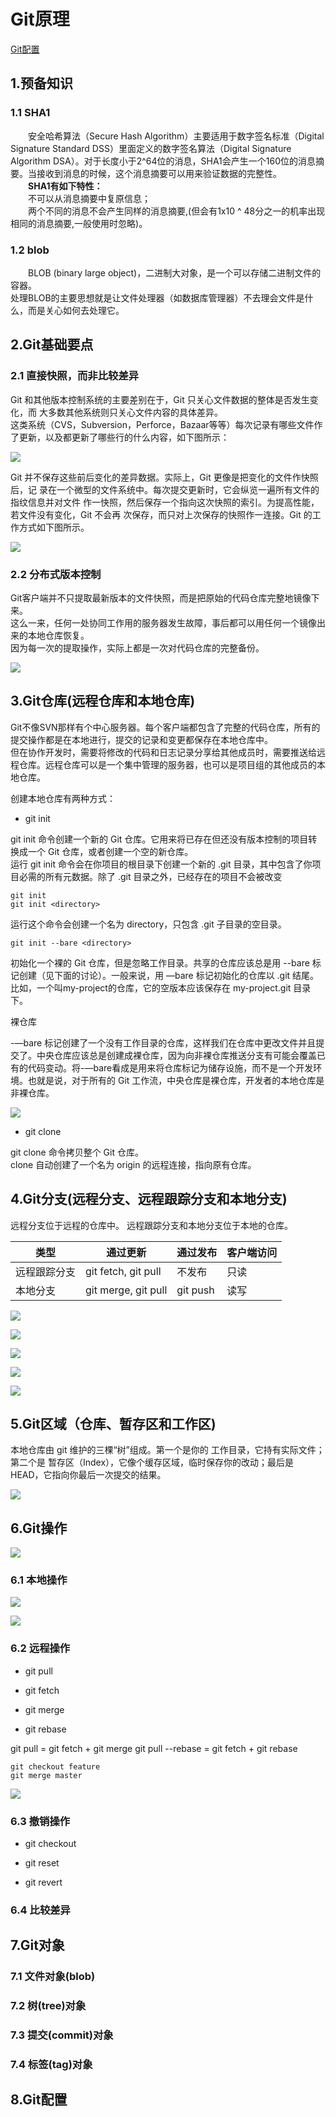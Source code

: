 # Git原理

[Git配置](#Git_Config)

## 1.预备知识
### 1.1 SHA1
　　安全哈希算法（Secure Hash Algorithm）主要适用于数字签名标准（Digital Signature Standard DSS）里面定义的数字签名算法（Digital Signature Algorithm DSA）。对于长度小于2^64位的消息，SHA1会产生一个160位的消息摘要。当接收到消息的时候，这个消息摘要可以用来验证数据的完整性。  
　　**SHA1有如下特性：**  
　　不可以从消息摘要中复原信息；  
　　两个不同的消息不会产生同样的消息摘要,(但会有1x10 ^ 48分之一的机率出现相同的消息摘要,一般使用时忽略)。
### 1.2 blob
　　BLOB (binary large object)，二进制大对象，是一个可以存储二进制文件的容器。  
    处理BLOB的主要思想就是让文件处理器（如数据库管理器）不去理会文件是什么，而是关心如何去处理它。

## 2.Git基础要点
### 2.1 直接快照，而非比较差异
Git 和其他版本控制系统的主要差别在于，Git 只关心文件数据的整体是否发生变化，而
大多数其他系统则只关心文件内容的具体差异。  
这类系统（CVS，Subversion，Perforce，Bazaar等等）每次记录有哪些文件作了更新，以及都更新了哪些行的什么内容，如下图所示：  

![](media/CVS-保存比较差异.PNG)

Git 并不保存这些前后变化的差异数据。实际上，Git 更像是把变化的文件作快照后，记
录在一个微型的文件系统中。每次提交更新时，它会纵览一遍所有文件的指纹信息并对文件
作一快照，然后保存一个指向这次快照的索引。为提高性能，若文件没有变化，Git 不会再
次保存，而只对上次保存的快照作一连接。Git 的工作方式如下图所示。

![](media/Git-保存文件快照.PNG)

### 2.2 分布式版本控制
Git客户端并不只提取最新版本的文件快照，而是把原始的代码仓库完整地镜像下来。  
这么一来，任何一处协同工作用的服务器发生故障，事后都可以用任何一个镜像出来的本地仓库恢复。  
因为每一次的提取操作，实际上都是一次对代码仓库的完整备份。

![](media/Git-分布式版本控制系统.PNG)

## 3.Git仓库(远程仓库和本地仓库)
Git不像SVN那样有个中心服务器。每个客户端都包含了完整的代码仓库，所有的提交操作都是在本地进行，提交的记录和变更都保存在本地仓库中。  
但在协作开发时，需要将修改的代码和日志记录分享给其他成员时，需要推送给远程仓库。远程仓库可以是一个集中管理的服务器，也可以是项目组的其他成员的本地仓库。

创建本地仓库有两种方式：
* git init

git init 命令创建一个新的 Git 仓库。它用来将已存在但还没有版本控制的项目转换成一个 Git 仓库，或者创建一个空的新仓库。<br>
运行 git init 命令会在你项目的根目录下创建一个新的 .git 目录，其中包含了你项目必需的所有元数据。除了 .git 目录之外，已经存在的项目不会被改变
```
git init
git init <directory>
```
运行这个命令会创建一个名为 directory，只包含 .git 子目录的空目录。

```
git init --bare <directory>
```
初始化一个裸的 Git 仓库，但是忽略工作目录。共享的仓库应该总是用 --bare 标记创建（见下面的讨论）。一般来说，用 —bare 标记初始化的仓库以 .git 结尾。比如，一个叫my-project的仓库，它的空版本应该保存在 my-project.git 目录下。

裸仓库

-—bare 标记创建了一个没有工作目录的仓库，这样我们在仓库中更改文件并且提交了。中央仓库应该总是创建成裸仓库，因为向非裸仓库推送分支有可能会覆盖已有的代码变动。将-—bare看成是用来将仓库标记为储存设施，而不是一个开发环境。也就是说，对于所有的 Git 工作流，中央仓库是裸仓库，开发者的本地仓库是非裸仓库。

![](media/Git-bare_repo1.PNG)

* git clone

git clone 命令拷贝整个 Git 仓库。<br>
clone 自动创建了一个名为 origin 的远程连接，指向原有仓库。


## 4.Git分支(远程分支、远程跟踪分支和本地分支)
远程分支位于远程的仓库中。
远程跟踪分支和本地分支位于本地的仓库。

|类型|通过更新|通过发布|客户端访问|
|---|---|---|---|
|远程跟踪分支|git fetch, git pull |不发布|只读|
|本地分支|git merge, git pull|git push|读写|

![](media/Git-clone.png)

![](media/Git-commit.png)

![](media/Git-push.png)

![](media/Git-fetch.png)

![](media/Git-merge.png)


## 5.Git区域（仓库、暂存区和工作区)
本地仓库由 git 维护的三棵“树”组成。第一个是你的 工作目录，它持有实际文件；第二个是 暂存区（Index），它像个缓存区域，临时保存你的改动；最后是 HEAD，它指向你最后一次提交的结果。

![](media/Git-trees.png)

## 6.Git操作

![](media/Git-Data-Transport-Commands.png)

### 6.1 本地操作

![](media/Git-local-1.png)

![](media/Git-local-2.png)

### 6.2 远程操作
* git pull

* git fetch

* git merge

* git rebase

git pull = git fetch + git merge
git pull --rebase = git fetch + git rebase

```
git checkout feature
git merge master
```

![](media/Git-checkout-merge.png)

### 6.3 撤销操作
* git checkout

* git reset

* git revert


### 6.4 比较差异


## 7.Git对象
### 7.1 文件对象(blob)

### 7.2 树(tree)对象

### 7.3 提交(commit)对象

### 7.4 标签(tag)对象


## 8.Git配置

